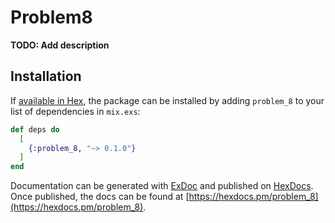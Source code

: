 # Problem8

**TODO: Add description**

## Installation

If [available in Hex](https://hex.pm/docs/publish), the package can be installed
by adding `problem_8` to your list of dependencies in `mix.exs`:

```elixir
def deps do
  [
    {:problem_8, "~> 0.1.0"}
  ]
end
```

Documentation can be generated with [ExDoc](https://github.com/elixir-lang/ex_doc)
and published on [HexDocs](https://hexdocs.pm). Once published, the docs can
be found at [https://hexdocs.pm/problem_8](https://hexdocs.pm/problem_8).

